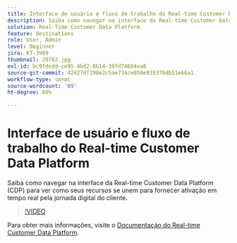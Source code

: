 ```yaml
---
title: Interface de usuário e fluxo de trabalho do Real-time Customer Data Platform
description: Saiba como navegar na interface da Real-time Customer Data Platform (CDP) para ver como seus recursos se unem para fornecer ativação em tempo real pela jornada digital do cliente.
solution: Real-Time Customer Data Platform
feature: Destinations
role: User, Admin
level: Beginner
jira: KT-3989
thumbnail: 29762.jpg
exl-id: bc9fdedd-ce95-4bd2-8b14-30fd74604ea8
source-git-commit: 42427df298e2c5ae734ce050e935378db51e66a1
workflow-type: tm+mt
source-wordcount: '89'
ht-degree: 69%

---
```


# Interface de usuário e fluxo de trabalho do Real-time Customer Data Platform

Saiba como navegar na interface da Real-time Customer Data Platform (CDP) para ver como seus recursos se unem para fornecer ativação em tempo real pela jornada digital do cliente.

>[!VIDEO](https://video.tv.adobe.com/v/29762?quality=12&learn=on)

Para obter mais informações, visite o [Documentação do Real-time Customer Data Platform](https://experienceleague.adobe.com/docs/experience-platform/rtcdp/overview.html?lang=pt-BR).
